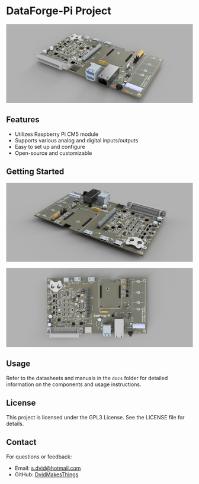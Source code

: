 # DataForge-Pi Project

![Image 1](images/HW_RPI_DAQ-3D-Front.png)

## Features

- Utilizes Raspberry Pi CM5 module
- Supports various analog and digital inputs/outputs
- Easy to set up and configure
- Open-source and customizable

## Getting Started

![Image 2](images/HW_RPI_DAQ-3D-Rear.png)

![Image 3](images/HW_RPI_DAQ-3D-Top.png)


## Usage

Refer to the datasheets and manuals in the `docs` folder for detailed information on the components and usage instructions.

## License

This project is licensed under the GPL3 License. See the LICENSE file for details.

## Contact

For questions or feedback:

- Email: s.dvid@hotmail.com
- GitHub: [DvidMakesThings](https://github.com/DvidMakesThings)